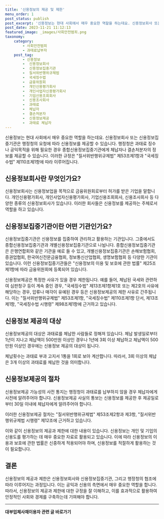 ```yaml
---
title: '신용정보의 제공 및 제한'
menu_order: 1
post_status: publish
post_excerpt: '신용정보는 현대 사회에서 매우 중요한 역할을 하는데요. 신용정보회사 또는 신용정보집중기관은 행정청의 요청에 따라 신용정보를 제공할 수 있습니다. 행정청은 과태료 징수나 공익목적을 위해 필요한 경우 종합신용정보집중기관에게 체납자나 결손처분자의 정보를 제공할 수 있습니다. 이러한 규정은  질서위반행위규제법  제53조제1항과  국세징수법  제110조제1항에 따라 이루어집니다.'
post_date: 2023-11-21 11:12:13
featured_image: _images/사회안전범죄.png
taxonomy:
    category:
        - 사회안전범죄
        - 과태료납부자
    post_tag:
        - 신용정보
        -  신용정보회사
        -  신용정보집중기관
        -  질서위반행위규제법
        -  국세징수법
        -  금융위원회
        -  개인신용평가회사
        -  개인사업자신용평가회사
        -  기업신용조회회사
        -  신용조사회사
        -  과태료
        -  체납자
        -  결손처분자
        -  신용정보제공
        -  과태료 체납자
---
```



신용정보는 현대 사회에서 매우 중요한 역할을 하는데요. 신용정보회사 또는 신용정보집중기관은 행정청의 요청에 따라 신용정보를 제공할 수 있습니다. 행정청은 과태료 징수나 공익목적을 위해 필요한 경우 종합신용정보집중기관에게 체납자나 결손처분자의 정보를 제공할 수 있습니다. 이러한 규정은 "질서위반행위규제법" 제53조제1항과 "국세징수법" 제110조제1항에 따라 이루어집니다.

## 신용정보회사란 무엇인가요?
신용정보회사는 신용정보업을 목적으로 금융위원회로부터 허가를 받은 기업을 말합니다. 개인신용평가회사, 개인사업자신용평가회사, 기업신용조회회사, 신용조사회사 등 다양한 종류의 신용정보회사가 있습니다. 이러한 회사들은 신용정보를 제공하는 주체로서 역할을 하고 있습니다.

## 신용정보집중기관이란 어떤 기관인가요?
신용정보집중기관은 신용정보를 집중하여 관리하고 활용하는 기관입니다. 그중에서도 종합신용정보집중기관과 개별신용정보집중기관으로 나뉩니다. 종합신용정보집중기관은 은행연합회와 같은 기관을 예로 들 수 있고, 개별신용정보집중기관은 손해보험협회, 증권업협회, 한국여신전문금융협회, 정보통신산업협회, 생명보험협회 등 다양한 기관이 있습니다. 이런 신용정보집중기관들은 "신용정보의 이용 및 보호에 관한 법률" 제25조제1항에 따라 금융위원회에 등록되어 있습니다.

신용정보제공은 특정한 사유가 있을 경우 제한됩니다. 예를 들어, 체납된 국세와 관련하여 심판청구 등이 계속 중인 경우, "국세징수법" 제13조제1항제1호 또는 제2호의 사유에 해당하는 경우, 압류나 매각이 유예된 경우 등은 신용정보제공의 제한 사유로 간주됩니다. 이는 "질서위반행위규제법" 제53조제1항, "국세징수법" 제110조제1항 단서, 제13조제1항, "국세징수법 시행령" 제98조제1항에 근거하고 있습니다.

## 신용정보 제공의 대상
신용정보제공의 대상은 과태료를 체납한 사람들로 정해져 있습니다. 체납 발생일로부터 1년이 지나고 체납액이 500만원 이상인 경우나 1년에 3회 이상 체납하고 체납액이 500만원 이상인 경우에는 신용정보 제공의 대상이 됩니다.

체납횟수는 과태료 부과 고지서 1통을 1회로 보아 계산합니다. 따라서, 3회 이상의 체납은 3개 이상의 과태료를 체납한 것을 의미합니다.

## 신용정보제공의 절차
신용정보제공 가능성의 사전 통지는 행정청이 과태료를 납부하지 않을 경우 체납자에게 사전에 알려주어야 합니다. 신용정보제공 사실의 통보는 신용정보를 제공한 후 제공일로부터 30일 이내에 체납자에게 알려주어야 합니다.

이러한 신용정보제공 절차는 "질서위반행위규제법" 제53조제2항과 제3항, "질서위반행위규제법 시행령" 제12조에 근거하고 있습니다.

이와 같이 신용정보의 제공과 제한에 대한 내용이 있습니다. 신용정보는 개인 및 기업의 신용도를 평가하는 데 매우 중요한 자료로 활용되고 있습니다. 이에 따라 신용정보의 이용과 보호에 관한 법률은 신중하게 적용되어야 하며, 신용정보를 적절하게 활용하는 것이 필요합니다.

## 결론
신용정보의 제공과 제한은 신용정보회사와 신용정보집중기관, 그리고 행정청의 협조에 따라 이루어지는 과정입니다. 이는 공익과 신용의 측면에서 매우 중요한 역할을 합니다. 따라서, 신용정보의 제공과 제한에 대한 규정을 잘 이해하고, 이를 효과적으로 활용하여 안정적인 사회와 경제를 구축하는데 기여해야 합니다.


<!-- wp:separator -->
<hr class="wp-block-separator has-alpha-channel-opacity"/>
<!-- /wp:separator -->

<!-- wp:group {"backgroundColor":"base","layout":{"type":"constrained"}} -->
<div class="wp-block-group has-base-background-color has-background"><!-- wp:paragraph {"align":"center","fontSize":"medium"} -->
<p class="has-text-align-center has-large-font-size"><strong>대부업체사채이용자 관련 글 바로가기</strong></p>
<!-- /wp:paragraph -->


<!-- wp:latest-posts
{"categories":[{"id":13558,"count":19,"description":"","link":"https://uknowlaw.com/category/%eb%8c%80%eb%b6%80%ec%97%85%ec%b2%b4%ec%82%ac%ec%b1%84%ec%9d%b4%ec%9a%a9%ec%9e%90/","name":"대부업체사채이용자","slug":"대부업체사채이용자","taxonomy":"category","parent":0,"meta":[],"_links":{"self":[{"href":"https://uknowlaw.com/wp-json/wp/v2/categories/13558"}],"collection":[{"href":"https://uknowlaw.com/wp-json/wp/v2/categories"}],"about":[{"href":"https://uknowlaw.com/wp-json/wp/v2/taxonomies/category"}],"wp:post_type":[{"href":"https://uknowlaw.com/wp-json/wp/v2/posts?categories=13558"}],"curies":[{"name":"wp","href":"https://api.w.org/{rel}","templated":true}]}}],"postsToShow":100,"excerptLength":28,"postLayout":"grid","columns":2,"featuredImageAlign":"left","featuredImageSizeSlug":"large","fontSize":"small"} /--></div>
<!-- /wp:group -->